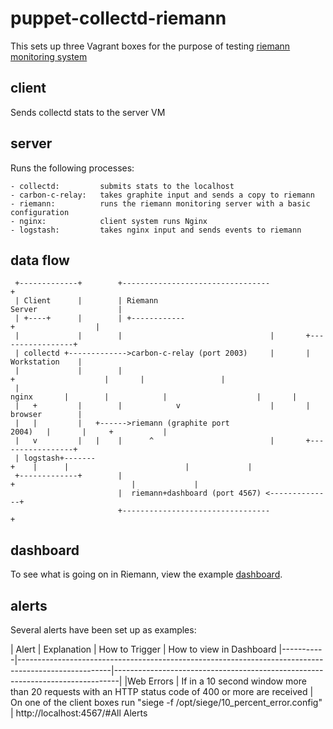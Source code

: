 puppet-collectd-riemann
=======================

This sets up three Vagrant boxes for the purpose of testing [riemann monitoring system](http://riemann.io)

client
------

Sends collectd stats to the server VM


server
------

Runs the following processes:

	- collectd: 		submits stats to the localhost
	- carbon-c-relay:	takes graphite input and sends a copy to riemann
	- riemann:			runs the riemann monitoring server with a basic configuration
	- nginx:	        client system runs Nginx	
	- logstash:	        takes nginx input and sends events to riemann	

data flow
---------
```
 +-------------+        +---------------------------------+                            
 | Client      |        | Riemann Server                  |                            
 | +----+      |        | +------------+                  |                            
 |             |        |                                 |       +-----------------+  
 | collectd +------------->carbon-c-relay (port 2003)     |       |  Workstation    |  
 |             |        |            +                    |       |                 |  
 | nginx       |        |            |                    |       |                 |  
 |   +         |        |            v                    |       |  browser        |  
 |   |         |   +------>riemann (graphite port 2004)   |       |     +           |  
 |   v         |   |    |      ^                          |       +-----------------+  
 | logstash+-------+    |      |                          |             |              
 +-------------+        |      +                          |             |              
                        |  riemann+dashboard (port 4567) <--------------+              
                        +---------------------------------+                            

```

dashboard
---------

To see what is going on in Riemann, view the example [dashboard](http://localhost:4567/).


alerts
------

Several alerts have been set up as examples:

| Alert     | Explanation                                                                                         | How to Trigger                                                                | How to view in Dashboard
|-----------|-----------------------------------------------------------------------------------------------------|-------------------------------------------------------------------------------|
|Web Errors | If in a 10 second window more than 20 requests with an HTTP status code of 400 or more are received | On one of the client boxes run "siege -f /opt/siege/10_percent_error.config"  | http://localhost:4567/#All Alerts
